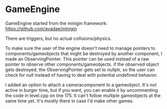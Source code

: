 <h1>GameEngine</h1>

GameEngine started from the minigin framework: https://github.com/avadae/minigin

There are triggers, but no actual collisions/physics.

To make sure the user of the engine doesn't need to manage pointers to components/gameobjects that might be destroyed by another component, I made an ObservingPointer. This pointer can be used instead of a raw pointer to observe other components/gameobjects. if the observed object gets destroyed, the ObservingPointer gets set to nullptr, so the user can check for null instead of having to deal with potential undefined behavior.

I added an option to attach a cameracomponent to a gameobject. It's not active in burger time, but if you want, you can enable it by uncommenting the code in level.cpp on line 175.
It can't follow multiple gameobjects at the same time yet.
It's mostly there in case I'd make other games.
